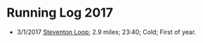 # Running Log 2017

- 3/1/2017 [Steventon Loop](https://www.strava.com/activities/819740301); 2.9 miles; 23:40; Cold; First of year.
